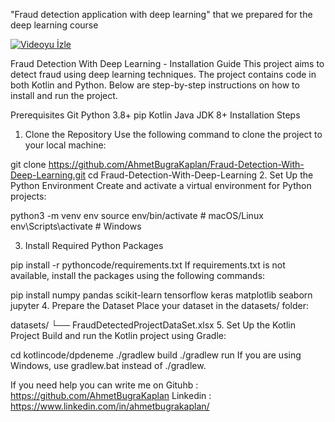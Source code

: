 "Fraud detection application with deep learning" that we prepared for the deep learning course

[![Videoyu İzle](https://img.youtube.com/vi/ePb4xZmYKHo/0.jpg)](https://www.youtube.com/watch?v=ePb4xZmYKHo&t=262s)



Fraud Detection With Deep Learning - Installation Guide
This project aims to detect fraud using deep learning techniques. The project contains code in both Kotlin and Python. Below are step-by-step instructions on how to install and run the project.

Prerequisites
Git
Python 3.8+
pip
Kotlin
Java JDK 8+
Installation Steps
1. Clone the Repository
Use the following command to clone the project to your local machine:


git clone https://github.com/AhmetBugraKaplan/Fraud-Detection-With-Deep-Learning.git
cd Fraud-Detection-With-Deep-Learning
2. Set Up the Python Environment
Create and activate a virtual environment for Python projects:

python3 -m venv env
source env/bin/activate  # macOS/Linux
env\Scripts\activate  # Windows

3. Install Required Python Packages

pip install -r pythoncode/requirements.txt
If requirements.txt is not available, install the packages using the following commands:


pip install numpy pandas scikit-learn tensorflow keras matplotlib seaborn jupyter
4. Prepare the Dataset
Place your dataset in the datasets/ folder:

datasets/
└── FraudDetectedProjectDataSet.xlsx
5. Set Up the Kotlin Project
Build and run the Kotlin project using Gradle:


cd kotlincode/dpdeneme
./gradlew build
./gradlew run
If you are using Windows, use gradlew.bat instead of ./gradlew.



If you need help you can write me on 
Gituhb : https://github.com/AhmetBugraKaplan
Linkedin : https://www.linkedin.com/in/ahmetbugrakaplan/
